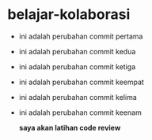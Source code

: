 # belajar-kolaborasi
- ini adalah perubahan commit pertama
- ini adalah perubahan commit kedua
- ini adalah perubahan commit ketiga
- ini adalah perubahan commit keempat
- ini adalah perubahan commit kelima
- ini adalah perubahan commit keenam

  **saya akan latihan code review**
